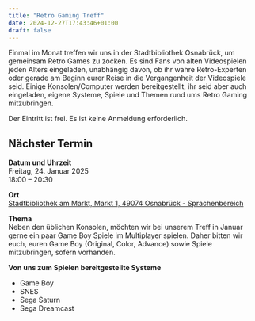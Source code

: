 ```yaml
---
title: "Retro Gaming Treff"
date: 2024-12-27T17:43:46+01:00
draft: false
---
```


Einmal im Monat treffen wir uns in der Stadtbibliothek Osnabrück, um gemeinsam Retro Games zu zocken.
Es sind Fans von alten Videospielen jeden Alters eingeladen, unabhängig davon,
ob ihr wahre Retro-Experten oder gerade am Beginn eurer Reise in die Vergangenheit der Videospiele seid.
Einige Konsolen/Computer werden bereitgestellt, ihr seid aber auch eingeladen, eigene Systeme, Spiele und Themen rund ums Retro Gaming mitzubringen.

Der Eintritt ist frei. Es ist keine Anmeldung erforderlich.

## Nächster Termin
**Datum und Uhrzeit**\
Freitag, 24. Januar 2025\
18:00 – 20:30

**Ort**\
[Stadtbibliothek am Markt, Markt 1, 49074 Osnabrück - Sprachenbereich](https://www.openstreetmap.org/node/268428092#map=19/52.277116/8.041998)

**Thema**\
Neben den üblichen Konsolen, möchten wir bei unserem Treff in Januar gerne ein paar Game Boy Spiele im Multiplayer spielen.
Daher bitten wir euch, euren Game Boy (Original, Color, Advance) sowie Spiele mitzubringen, sofern vorhanden.

**Von uns zum Spielen bereitgestellte Systeme**
- Game Boy
- SNES
- Sega Saturn
- Sega Dreamcast
